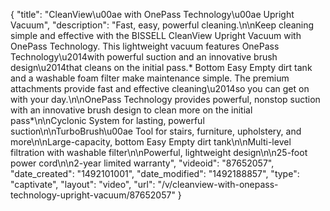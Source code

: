 {
    "title": "CleanView\u00ae with OnePass Technology\u00ae Upright Vacuum",
    "description": "Fast, easy, powerful cleaning.\n\nKeep cleaning simple and effective with the BISSELL CleanView Upright Vacuum with OnePass Technology. This lightweight vacuum features OnePass Technology\u2014with powerful suction and an innovative brush design\u2014that cleans on the initial pass.* Bottom Easy Empty dirt tank and a washable foam filter make maintenance simple. The premium attachments provide fast and effective cleaning\u2014so you can get on with your day.\n\nOnePass Technology provides powerful, nonstop suction with an innovative brush design to clean more on the initial pass*\n\nCyclonic System for lasting, powerful suction\n\nTurboBrush\u00ae Tool for stairs, furniture, upholstery, and more\n\nLarge-capacity, bottom Easy Empty dirt tank\n\nMulti-level filtration with washable filter\n\nPowerful, lightweight design\n\n25-foot power cord\n\n2-year limited warranty",
    "videoid": "87652057",
    "date_created": "1492101001",
    "date_modified": "1492188857",
    "type": "captivate",
    "layout": "video",
    "url": "\/v\/cleanview-with-onepass-technology-upright-vacuum\/87652057"
}